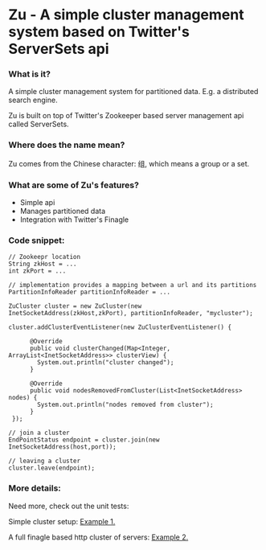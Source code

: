 # Zu - A simple cluster management system based on Twitter's ServerSets api

### What is it?

A simple cluster management system for partitioned data. E.g. a distributed search engine.

Zu is built on top of Twitter's Zookeeper based server management api called ServerSets.

### Where does the name mean?

Zu comes from the Chinese character: 组, which means a group or a set.

### What are some of Zu's features?

+ Simple api
+ Manages partitioned data
+ Integration with Twitter's Finagle

### Code snippet:

    // Zookeepr location
    String zkHost = ...
    int zkPort = ...

    // implementation provides a mapping between a url and its partitions
    PartitionInfoReader partitionInfoReader = ...

    ZuCluster cluster = new ZuCluster(new InetSocketAddress(zkHost,zkPort), partitionInfoReader, "mycluster");

    cluster.addClusterEventListener(new ZuClusterEventListener() {

	      @Override
	      public void clusterChanged(Map<Integer, ArrayList<InetSocketAddress>> clusterView) {
		    System.out.println("cluster changed");
	      }

	      @Override
	      public void nodesRemovedFromCluster(List<InetSocketAddress> nodes) {
		    System.out.println("nodes removed from cluster");
	      }
	 });

    // join a cluster
    EndPointStatus endpoint = cluster.join(new InetSocketAddress(host,port));

    // leaving a cluster
    cluster.leave(endpoint);

### More details:

Need more, check out the unit tests:

Simple cluster setup:
[Example 1.](https://github.com/javasoze/zu/blob/master/zu-core/src/test/java/zu/core/test/ZuTest.java)

A full finagle based http cluster of servers:
[Example 2.](https://github.com/javasoze/zu/blob/master/zu-finagle/src/test/java/zu/finagle/http/test/ZuFinagleHttpTest.java)
